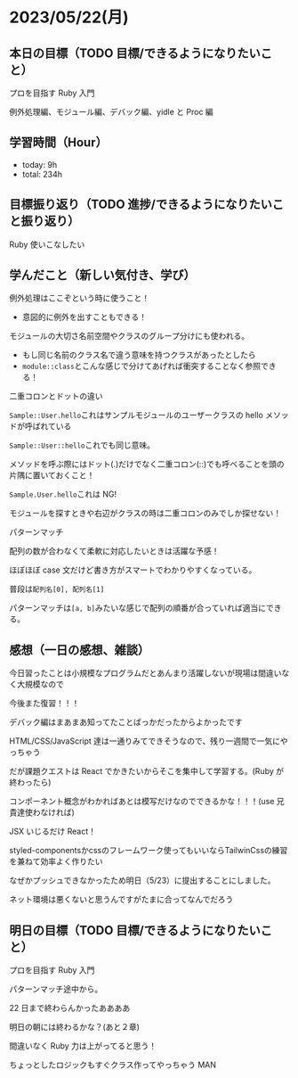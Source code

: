 # 2023/05/22(月)

## 本日の目標（TODO 目標/できるようになりたいこと）

プロを目指す Ruby 入門

例外処理編、モジュール編、デバック編、yidle と Proc 編

## 学習時間（Hour）

- today: 9h
- total: 234h

## 目標振り返り（TODO 進捗/できるようになりたいこと振り返り）

Ruby 使いこなしたい

## 学んだこと（新しい気付き、学び）

例外処理はここぞという時に使うこと！

- 意図的に例外を出すこともできる！

モジュールの大切さ名前空間やクラスのグループ分けにも使われる。

- もし同じ名前のクラス名で違う意味を持つクラスがあったとしたら
- `module::class`とこんな感じで分けてあげれば衝突することなく参照できる！

二重コロンとドットの違い

`Sample::User.hello`これはサンプルモジュールのユーザークラスの hello メソッドが呼ばれている

`Sample::User::hello`これでも同じ意味。

メソッドを呼ぶ際にはドット(.)だけでなく二重コロン(::)でも呼べることを頭の片隅に置いておくこと！

`Sample.User.hello`これは NG!

モジュールを探すときや右辺がクラスの時は二重コロンのみでしか探せない！

パターンマッチ

配列の数が合わなくて柔軟に対応したいときは活躍な予感！

ほぼほぼ case 文だけど書き方がスマートでわかりやすくなっている。

普段は`配列名[0], 配列名[1]`

パターンマッチは`[a, b]`みたいな感じで配列の順番が合っていれば適当にできる。

## 感想（一日の感想、雑談）

今日習ったことは小規模なプログラムだとあんまり活躍しないが現場は間違いなく大規模なので

今後また復習！！！

デバック編はまあまあ知ってたことばっかだったからよかったです

HTML/CSS/JavaScript 達は一通りみてできそうなので、残り一週間で一気にやっちゃう

だが課題クエストは React でかきたいからそこを集中して学習する。(Ruby が終わったら)

コンポーネント概念がわかればあとは模写だけなのでできるかな！！！(use 兄貴達使わなければ)

JSX いじるだけ React！

styled-componentsかcssのフレームワーク使ってもいいならTailwinCssの練習を兼ねて効率よく作りたい

なぜかプッシュできなかったため明日（5/23）に提出することにしました。

ネット環境は悪くないと思うんですがたまに合ってなんでだろう

## 明日の目標（TODO 目標/できるようになりたいこと）

プロを目指す Ruby 入門

パターンマッチ途中から。

22 日まで終わらんかったああああ

明日の朝には終わるかな？(あと２章)

間違いなく Ruby 力は上がってると思う！

ちょっとしたロジックもすぐクラス作ってやっちゃう MAN
